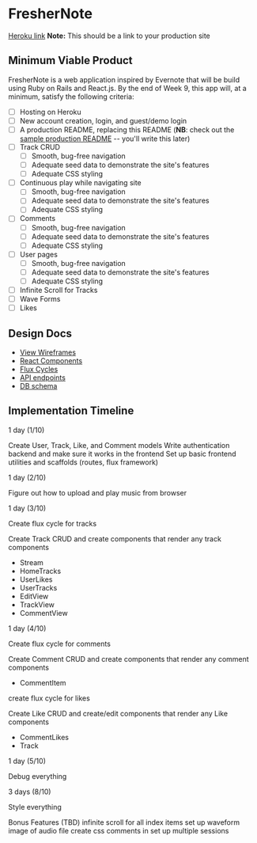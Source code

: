 # FresherNote

[Heroku link][heroku] **Note:** This should be a link to your production site

[heroku]: http://www.herokuapp.com

## Minimum Viable Product

FresherNote is a web application inspired by Evernote that will be build using Ruby on Rails and React.js.  By the end of Week 9, this app will, at a minimum, satisfy the following criteria:

- [ ] Hosting on Heroku
- [ ] New account creation, login, and guest/demo login
- [ ] A production README, replacing this README (**NB**: check out the [sample production README](docs/production_readme.md) -- you'll write this later)
- [ ] Track CRUD
  - [ ] Smooth, bug-free navigation
  - [ ] Adequate seed data to demonstrate the site's features
  - [ ] Adequate CSS styling
- [ ] Continuous play while navigating site
  - [ ] Smooth, bug-free navigation
  - [ ] Adequate seed data to demonstrate the site's features
  - [ ] Adequate CSS styling
- [ ] Comments
  - [ ] Smooth, bug-free navigation
  - [ ] Adequate seed data to demonstrate the site's features
  - [ ] Adequate CSS styling
- [ ] User pages
  - [ ] Smooth, bug-free navigation
  - [ ] Adequate seed data to demonstrate the site's features
  - [ ] Adequate CSS styling
- [ ] Infinite Scroll for Tracks
- [ ] Wave Forms
- [ ] Likes

## Design Docs
* [View Wireframes][views]
* [React Components][components]
* [Flux Cycles][flux-cycles]
* [API endpoints][api-endpoints]
* [DB schema][schema]

[views]: ./wireframes/views.md
[components]: ./components.md
[flux-cycles]: ./flux-cycles.md
[api-endpoints]: ./api-endpoints.md
[schema]: ./schema.md

## Implementation Timeline

1 day (1/10)

Create User, Track, Like, and Comment models
Write authentication backend and make sure it works in the frontend
Set up basic frontend utilities and scaffolds (routes, flux framework)

1 day (2/10)

Figure out how to upload and play music from browser

1 day (3/10)

Create flux cycle for tracks

Create Track CRUD and create components that render any track components
  - Stream
  - HomeTracks
  - UserLikes
  - UserTracks
  - EditView
  - TrackView
  - CommentView

1 day (4/10)

Create flux cycle for comments

Create Comment CRUD and create components that render any comment
components
  - CommentItem

create flux cycle for likes

Create Like CRUD and create/edit components that render any Like
components
  - CommentLikes
  - Track

1 day (5/10)

Debug everything


3 days (8/10)

Style everything


Bonus Features (TBD)
  infinite scroll for all index items
  set up waveform image of audio file
  create css comments in <Track />
  set up multiple sessions
